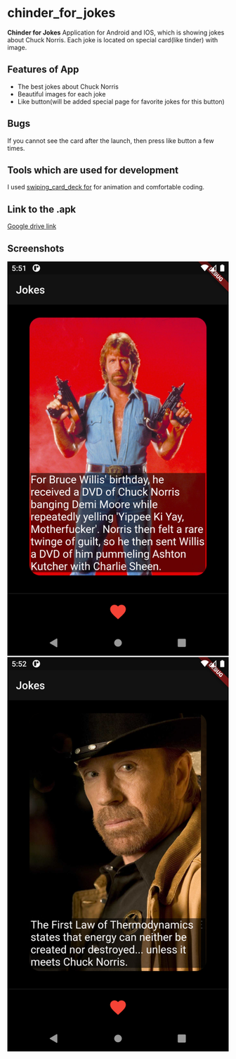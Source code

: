 # chinder_for_jokes

**Chinder for Jokes**
Application for Android and IOS, which is showing jokes about Chuck Norris. Each joke is located on 
special card(like tinder) with image.

## Features of App

 - The best jokes about Chuck Norris
 - Beautiful images for each joke
 - Like button(will be added special page for favorite jokes for this button)

## Bugs

If you cannot see the card after the launch, then press like button a few times.

## Tools which are used for development

I used [swiping_card_deck for](https://github.com/jushutch/swiping_card_deck) for animation and 
comfortable coding. 

## Link to the .apk

[Google drive link](https://drive.google.com/file/d/1lbeDWccqJxjNODtx7tq6K6uO3x8830Fx/view?usp=sharing)

## Screenshots

![Screenshot](assets/screenshots/Screenshot1.png)
![Screenshot](assets/screenshots/Screenshot2.png)

